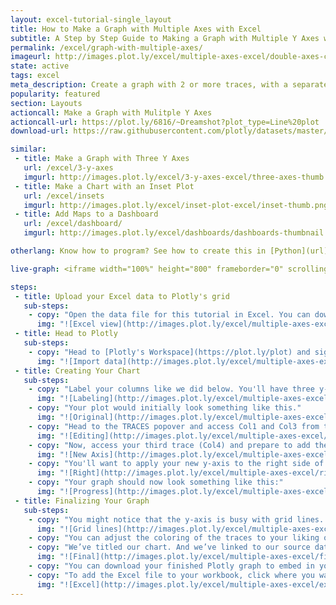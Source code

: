 ```yaml
---
layout: excel-tutorial-single_layout
title: How to Make a Graph with Multiple Axes with Excel
subtitle: A Step by Step Guide to Making a Graph with Multiple Y Axes with Plotly
permalink: /excel/graph-with-multiple-axes/
imageurl: http://images.plot.ly/excel/multiple-axes-excel/double-axes-chart-thumb.png
state: active
tags: excel
meta_description: Create a graph with 2 or more traces, with a separate y-axis for each trace with Plotly and Excel. Follow our step-by-step tutorial to make a multiple axes graph for free and online with Plotly.
popularity: featured
section: Layouts
actioncall: Make a Graph with Mulitple Y Axes
actioncall-url: https://plot.ly/6816/~Dreamshot?plot_type=Line%20plot
download-url: https://raw.githubusercontent.com/plotly/datasets/master/multiple_y_axis.csv.zip

similar:
 - title: Make a Graph with Three Y Axes
   url: /excel/3-y-axes
   imgurl: http://images.plot.ly/excel/3-y-axes-excel/three-axes-thumb.png
 - title: Make a Chart with an Inset Plot
   url: /excel/insets
   imgurl: http://images.plot.ly/excel/inset-plot-excel/inset-thumb.png
 - title: Add Maps to a Dashboard
   url: /excel/dashboard/
   imgurl: http://images.plot.ly/excel/dashboards/dashboards-thumbnail.png

otherlang: Know how to program? See how to create this in [Python](url) or [R](url).

live-graph: <iframe width="100%" height="800" frameborder="0" scrolling="no" src="https://plot.ly/~Dreamshot/4437.embed"></iframe>

steps:
 - title: Upload your Excel data to Plotly's grid
   sub-steps:
    - copy: "Open the data file for this tutorial in Excel. You can download the file here in [CSV format](https://raw.githubusercontent.com/plotly/datasets/master/multiple_y_axis.csv)"
      img: "![Excel view](http://images.plot.ly/excel/multiple-axes-excel/excel-view-multiple-y-axes.png)"
 - title: Head to Plotly
   sub-steps:
    - copy: "Head to [Plotly's Workspace](https://plot.ly/plot) and sign into your free Plotly account. Go to 'Import,' click 'Upload a file,' then choose your Excel file to upload. Your Excel file will now open in Plotly's grid. For more about Plotly's grid, see [this tutorial](/add-data-to-the-plotly-grid/)"
      img: "![Import data](http://images.plot.ly/excel/multiple-axes-excel/import-data-multiple-y-axes.png)"
 - title: Creating Your Chart
   sub-steps:
    - copy: "Label your columns like we did below. You'll have three y-axis columns (male number, female number, male:female ratio) and one x-axis column (age). Select 'Line plots' from the MAKE A PLOT menu and then click line plot in the bottom left."
      img: "![Labeling](http://images.plot.ly/excel/multiple-axes-excel/labeling-multiple-y-axes.png)"
    - copy: "Your plot would initially look something like this."
      img: "![Original](http://images.plot.ly/excel/multiple-axes-excel/original-multiple-y-axes.png)"
    - copy: "Head to the TRACES popover and access Col1 and Col3 from the dropdown menu. For 'Type' you'll want these traces to be bar. For 'Mode' you'll want these traces to be stack. These two traces apply to the first y-axis (the one on the left)."
      img: "![Editing](http://images.plot.ly/excel/multiple-axes-excel/editing-multiple-y-axes.png)"
    - copy: "Now, access your third trace (Col4) and prepare to add the second y-axis. Click 'New Axis/Subplot...'"
      img: "![New Axis](http://images.plot.ly/excel/multiple-axes-excel/new-axis-multiple-y-axes.png)"
    - copy: "You'll want to apply your new y-axis to the right side of the graph."
      img: "![Right](http://images.plot.ly/excel/multiple-axes-excel/right-multiple-y-axes.png)"
    - copy: "Your graph should now look something like this:"
      img: "![Progress](http://images.plot.ly/excel/multiple-axes-excel/progress-multiple-y-axes.png)"
 - title: Finalizing Your Graph
   sub-steps:
    - copy: "You might notice that the y-axis is busy with grid lines. Open the AXES popover in the toolbar to clean this up. Select the y-axis and turn grid lines 'off.'"
      img: "![Grid lines](http://images.plot.ly/excel/multiple-axes-excel/grid-lines-multilple-y-axes.png)"
    - copy: "You can adjust the coloring of the traces to your liking or roll with Plotly's defaults. Within the legend on the right side of the graph, you can label your 'line' trace 'Ratio male/female,' Col3 'female,' and Col1 'male.'"
    - copy: "We’ve titled our chart. And we’ve linked to our source data in the x-axis label area."
      img: "![Final](http://images.plot.ly/excel/multiple-axes-excel/final-multiple-y-axes.png)"
    - copy: "You can download your finished Plotly graph to embed in your Excel workbook. We also recommend including the Plotly link to the graph inside your Excel workbook for easy access to the interactive Plotly version. Get the link to your graph by clicking the 'Share' button. Download an image of your Plotly graph by clicking EXPORT on the toolbar."
    - copy: "To add the Excel file to your workbook, click where you want to insert the picture inside Excel. On the INSERT tab inside Excel, in the ILLUSTRATIONS group, click PICTURE. Locate the Plotly graph image that you downloaded and then double-click it. Notice that we also copy-pasted the Plotly graph link in a cell for easy access to the interactive Plotly version." 
      img: "![Excel](http://images.plot.ly/excel/multiple-axes-excel/excel-multiple-y-axes.png)"
---
```

